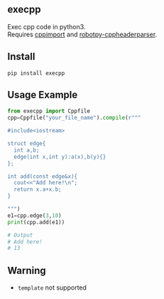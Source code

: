 ## execpp
Exec cpp code in python3.  
Requires [cppimport](https://github.com/tbenthompson/cppimport) and [robotpy-cppheaderparser](https://github.com/robotpy/robotpy-cppheaderparser).
## Install
```
pip install execpp
```
## Usage Example
```python
from execpp import Cppfile
cpp=Cppfile("your_file_name").compile(r"""

#include<iostream>

struct edge{
  int a,b;
  edge(int x,int y):a(x),b(y){}
};

int add(const edge&x){
  cout<<"Add here!\n";
  return x.a+x.b;
}

""")
e1=cpp.edge(3,10)
print(cpp.add(e1))

# Output
# Add here!
# 13
```

## Warning
- ```template``` not supported
